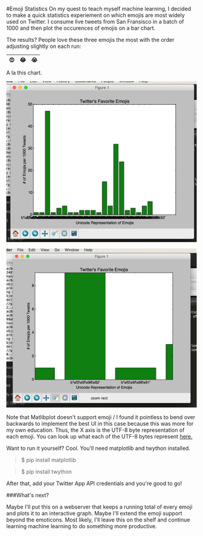 #Emoji Statistics
On my quest to teach myself machine learning, I decided to make a quick statistics experiement on which emojis are most widely used on Twitter. I consume live tweets from San Fransisco in a batch of 1000 and then plot the occurences of emojis on a bar chart.

The results? People love these three emojis the most with the order adjusting slightly on each run:

:heart_eyes:|:joy:|:sob:
--- | --- | ---

A la this chart.

![Entire Chart](https://raw.githubusercontent.com/StuartFarmer/Emoji-Statistics/master/chart_all.png)

![Zoomed in Chart](https://raw.githubusercontent.com/StuartFarmer/Emoji-Statistics/master/chart_zoom.png)

Note that Matlibplot doesn't support emoji / I found it pointless to bend over backwards to implement the best UI in this case because this was more for my own education. Thus, the X axis is the UTF-8 byte representation of each emoji. You can look up what each of the UTF-8 bytes represent [here.](http://apps.timwhitlock.info/emoji/tables/unicode)

Want to run it yourself? Cool. You'll need matplotlib and twython installed.

> $ pip install matplotlib

> $ pip install twython

After that, add your Twitter App API credentials and you're good to go!

###What's next?

Maybe I'll put this on a webserver that keeps a running total of every emoji and plots it to an interactive graph. Maybe I'll extend the emoji support beyond the emoticons. Most likely, I'll leave this on the shelf and continue learning machine learning to do something more productive.